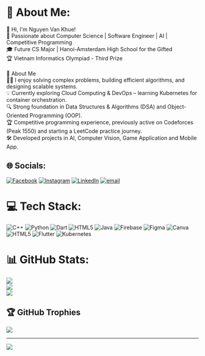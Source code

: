 # 💫 About Me:
👋 Hi, I'm Nguyen Van Khue!<br>🚀 Passionate about Computer Science | Software Engineer | AI | Competitive Programming<br>🎓 Future CS Major | Hanoi-Amsterdam High School for the Gifted<br>🏆 Vietnam Informatics Olympiad - Third Prize<br><br>🔹 About Me<br>👨‍💻 I enjoy solving complex problems, building efficient algorithms, and designing scalable systems.<br>💡 Currently exploring Cloud Computing & DevOps – learning Kubernetes for container orchestration.<br>🔍 Strong foundation in Data Structures & Algorithms (DSA) and Object-Oriented Programming (OOP).<br>🏆 Competitive programming experience, previously active on Codeforces (Peak 1550) and starting a LeetCode practice journey.<br>🛠 Developed projects in AI, Computer Vision, Game Application and Mobile App.<br>

## 🌐 Socials:
[![Facebook](https://img.shields.io/badge/Facebook-%231877F2.svg?logo=Facebook&logoColor=white)](https://www.facebook.com/vankhue.nguyen.5454/) [![Instagram](https://img.shields.io/badge/Instagram-%23E4405F.svg?logo=Instagram&logoColor=white)](https://www.instagram.com/vankhue.cs/) [![LinkedIn](https://img.shields.io/badge/LinkedIn-%230077B5.svg?logo=linkedin&logoColor=white)](https://www.linkedin.com/in/van-khue-nguyen-518230213/) [![email](https://img.shields.io/badge/Email-D14836?logo=gmail&logoColor=white)](mailto:khuengv332007@gmail.com) 

# 💻 Tech Stack:
![C++](https://img.shields.io/badge/c++-%2300599C.svg?style=for-the-badge&logo=c%2B%2B&logoColor=white) ![Python](https://img.shields.io/badge/python-3670A0?style=for-the-badge&logo=python&logoColor=ffdd54) ![Dart](https://img.shields.io/badge/dart-%230175C2.svg?style=for-the-badge&logo=dart&logoColor=white) ![HTML5](https://img.shields.io/badge/html5-%23E34F26.svg?style=for-the-badge&logo=html5&logoColor=white) ![Java](https://img.shields.io/badge/java-%23ED8B00.svg?style=for-the-badge&logo=openjdk&logoColor=white) ![Firebase](https://img.shields.io/badge/firebase-a08021?style=for-the-badge&logo=firebase&logoColor=ffcd34) ![Figma](https://img.shields.io/badge/figma-%23F24E1E.svg?style=for-the-badge&logo=figma&logoColor=white) ![Canva](https://img.shields.io/badge/Canva-%2300C4CC.svg?style=for-the-badge&logo=Canva&logoColor=white) ![HTML5](https://img.shields.io/badge/html5-%23E34F26.svg?style=for-the-badge&logo=html5&logoColor=white) ![Flutter](https://img.shields.io/badge/Flutter-%2302569B.svg?style=for-the-badge&logo=Flutter&logoColor=white) ![Kubernetes](https://img.shields.io/badge/kubernetes-%23326ce5.svg?style=for-the-badge&logo=kubernetes&logoColor=white)
# 📊 GitHub Stats:
![](https://github-readme-stats.vercel.app/api?username=TieuDaoChanNhan&theme=dark&hide_border=false&include_all_commits=false&count_private=false)<br/>
![](https://nirzak-streak-stats.vercel.app/?user=TieuDaoChanNhan&theme=dark&hide_border=false)<br/>
![](https://github-readme-stats.vercel.app/api/top-langs/?username=TieuDaoChanNhan&theme=dark&hide_border=false&include_all_commits=false&count_private=false&layout=compact)

## 🏆 GitHub Trophies
![](https://github-profile-trophy.vercel.app/?username=TieuDaoChanNhan&theme=radical&no-frame=false&no-bg=false&margin-w=4)

---
[![](https://visitcount.itsvg.in/api?id=TieuDaoChanNhan&icon=0&color=0)](https://visitcount.itsvg.in)

<!-- Proudly created with GPRM ( https://gprm.itsvg.in ) -->
